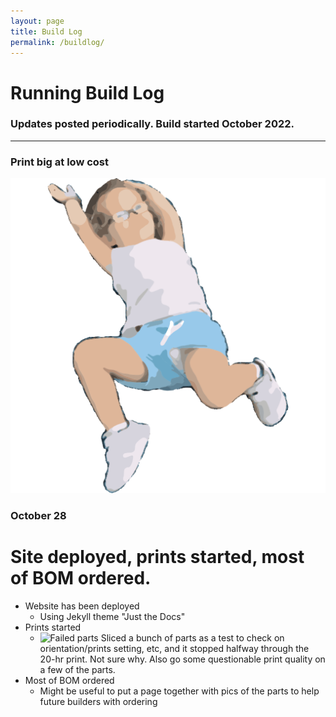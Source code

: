 ```yaml
---
layout: page
title: Build Log
permalink: /buildlog/
---
```




# [](#header-1) Running Build Log

### Updates posted periodically. Build started October 2022.

* * *

### Print big at low cost

![Image](/assets/images/small-image.png)

### October 28
# [](#header-3) Site deployed, prints started, most of BOM ordered.

- Website has been deployed
    - Using Jekyll theme "Just the Docs"
- Prints started
    - ![Failed parts](/assets/images/parts.png)
      Sliced a bunch of parts as a test to check on orientation/prints setting, etc, and it stopped halfway through the 20-hr print. Not sure why. Also go some questionable print quality on a few of the parts. 
- Most of BOM ordered
    - Might be useful to put a page together with pics of the parts to help future builders with ordering